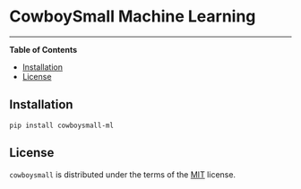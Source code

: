 # CowboySmall Machine Learning

<!-- 
[![PyPI - Version](https://img.shields.io/pypi/v/cowboysmall.svg)](https://pypi.org/project/cowboysmall)
[![PyPI - Python Version](https://img.shields.io/pypi/pyversions/cowboysmall.svg)](https://pypi.org/project/cowboysmall)
 -->

-----

**Table of Contents**

- [Installation](#installation)
- [License](#license)

## Installation

```console
pip install cowboysmall-ml
```

## License

`cowboysmall` is distributed under the terms of the [MIT](https://spdx.org/licenses/MIT.html) license.
